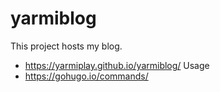 # yarmiblog

This project hosts my blog.
* https://yarmiplay.github.io/yarmiblog/
Usage
* https://gohugo.io/commands/
